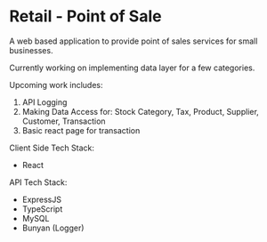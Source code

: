# Retail - Point of Sale

A web based application to provide point of sales services for small businesses.

Currently working on implementing data layer for a few categories.

Upcoming work includes:
1. API Logging
2. Making Data Access for: Stock Category, Tax, Product, Supplier, Customer, Transaction
3. Basic react page for transaction

Client Side Tech Stack:
- React

API Tech Stack:
- ExpressJS
- TypeScript
- MySQL
- Bunyan (Logger)
